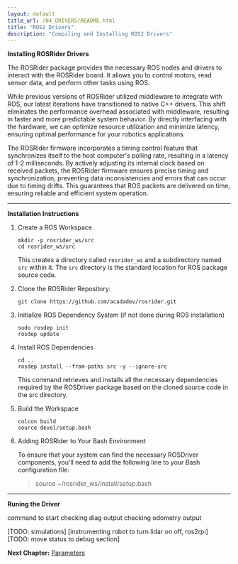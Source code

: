 ```yaml
---
layout: default
title_url: /04_DRIVERS/README.html
title: "ROS2 Drivers"
description: "Compiling and Installing ROS2 Drivers"
---
```


**Installing ROSRider Drivers**

The ROSRider package provides the necessary ROS nodes and drivers to interact with the ROSRider board. It allows you to control motors, read sensor data, and perform other tasks using ROS.

While previous versions of ROSRider utilized middleware to integrate with ROS, our latest iterations have transitioned to native C++ drivers. This shift eliminates the performance overhead associated with middleware, resulting in faster and more predictable system behavior. By directly interfacing with the hardware, we can optimize resource utilization and minimize latency, ensuring optimal performance for your robotics applications.

The ROSRider firmware incorporates a timing control feature that synchronizes itself to the host computer's polling rate, resulting in a latency of 1-2 milliseconds. By actively adjusting its internal clock based on received packets, the ROSRider firmware ensures precise timing and synchronization, preventing data inconsistencies and errors that can occur due to timing drifts. This guarantees that ROS packets are delivered on time, ensuring reliable and efficient system operation.

---

**Installation Instructions**

1. Create a ROS Workspace

	```mkdir -p rosrider_ws/src```  
	```cd rosrider_ws/src```  

	This creates a directory called `rosrider_ws` and a subdirectory named `src` within it. The `src` directory is the standard location for ROS package source code.

2. Clone the ROSRider Repository:

	```git clone https://github.com/acadadev/rosrider.git```

3. Initialize ROS Dependency System (if not done during ROS installation)

	```sudo rosdep init```  
	```rosdep update```

4. Install ROS Dependencies

	``cd ..``  
	``rosdep install --from-paths src -y --ignore-src``

	This command retrieves and installs all the necessary dependencies required by the ROSDriver package based on the cloned source code in the src directory.

5. Build the Workspace

	``colcon build``  
	``source devel/setup.bash``

6. Adding ROSRider to Your Bash Environment

	To ensure that your system can find the necessary ROSDriver components, you'll need to add the following line to your Bash configuration file:

	> source ~/rosrider_ws/install/setup.bash

---

**Runing the Driver**

command to start
checking diag output
checking odometry output  

[TODO: simulations]
[instrumenting robot to turn lidar on off, ros2rpi]
[TODO: move status to debug section]

__Next Chapter:__ [Parameters](../05_PARAMETERS/README.md)
